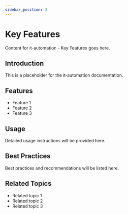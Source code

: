```yaml
---
sidebar_position: 3
---
```


# Key Features

Content for it-automation - Key Features goes here.

## Introduction

This is a placeholder for the it-automation documentation.

## Features

- Feature 1
- Feature 2
- Feature 3

## Usage

Detailed usage instructions will be provided here.

## Best Practices

Best practices and recommendations will be listed here.

## Related Topics

- Related topic 1
- Related topic 2
- Related topic 3
